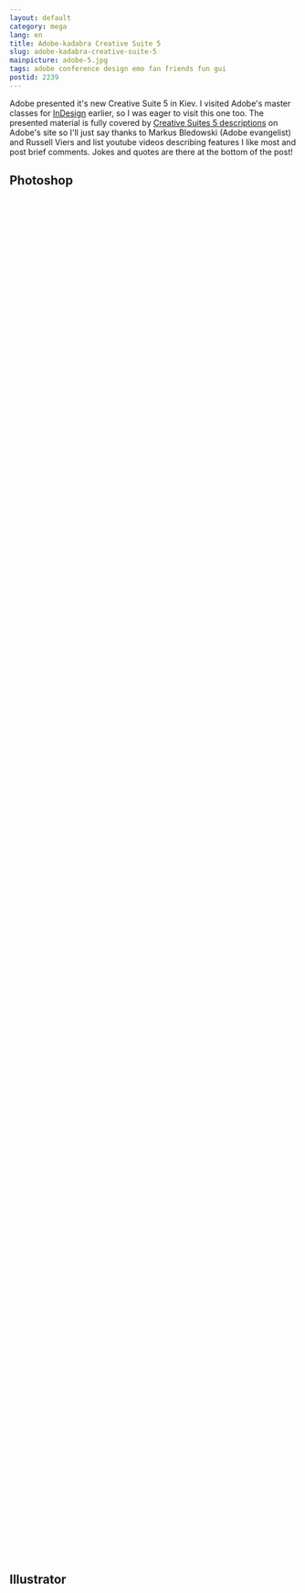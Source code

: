```yaml
---
layout: default
category: mega
lang: en
title: Adobe-kadabra Creative Suite 5
slug: adobe-kadabra-creative-suite-5
mainpicture: adobe-5.jpg
tags: adobe conference design emo fan friends fun gui 
postid: 2239
---
```



Adobe presented it's new Creative Suite 5 in Kiev. I visited Adobe's master classes for <a href="/mega/ru/quark-vs-adobe/"> InDesign</a> earlier, so I was eager to visit this one too. The presented material is fully covered by <a href="http://adobe.com/go/creativesuite">Creative Suites 5 descriptions</a> on Adobe's site so I'll just say thanks to Markus Bledowski (Adobe evangelist) and Russell Viers and list youtube videos describing features I like most and post brief comments. Jokes and quotes are there at the bottom of the post!<!--more-->


## Photoshop

<object width="640" height="385"><param name="movie" value="http://www.youtube.com/v/PTvxlfBW96k&hl=en_US&fs=1&rel=0"></param><param name="allowFullScreen" value="true"></param><param name="allowscriptaccess" value="always"></param><embed src="http://www.youtube.com/v/PTvxlfBW96k&hl=en_US&fs=1&rel=0" type="application/x-shockwave-flash" allowscriptaccess="always" allowfullscreen="true" width="640" height="385"></embed></object>

<object width="640" height="385"><param name="movie" value="http://www.youtube.com/v/oRlnjAC_wXY&hl=en_US&fs=1&rel=0"></param><param name="allowFullScreen" value="true"></param><param name="allowscriptaccess" value="always"></param><embed src="http://www.youtube.com/v/oRlnjAC_wXY&hl=en_US&fs=1&rel=0" type="application/x-shockwave-flash" allowscriptaccess="always" allowfullscreen="true" width="640" height="385"></embed></object>

<object width="640" height="385"><param name="movie" value="http://www.youtube.com/v/MkUizO67dJs&hl=en_US&fs=1&rel=0"></param><param name="allowFullScreen" value="true"></param><param name="allowscriptaccess" value="always"></param><embed src="http://www.youtube.com/v/MkUizO67dJs&hl=en_US&fs=1&rel=0" type="application/x-shockwave-flash" allowscriptaccess="always" allowfullscreen="true" width="640" height="385"></embed></object>

<object width="640" height="385"><param name="movie" value="http://www.youtube.com/v/Nd-0IHJLJ-E&hl=en_US&fs=1&rel=0"></param><param name="allowFullScreen" value="true"></param><param name="allowscriptaccess" value="always"></param><embed src="http://www.youtube.com/v/Nd-0IHJLJ-E&hl=en_US&fs=1&rel=0" type="application/x-shockwave-flash" allowscriptaccess="always" allowfullscreen="true" width="640" height="385"></embed></object>

<object width="640" height="385"><param name="movie" value="http://www.youtube.com/v/TkScqJND1y8&hl=en_US&fs=1&rel=0"></param><param name="allowFullScreen" value="true"></param><param name="allowscriptaccess" value="always"></param><embed src="http://www.youtube.com/v/TkScqJND1y8&hl=en_US&fs=1&rel=0" type="application/x-shockwave-flash" allowscriptaccess="always" allowfullscreen="true" width="640" height="385"></embed></object>

<object width="640" height="385"><param name="movie" value="http://www.youtube.com/v/jozjqrRTAyg&hl=en_US&fs=1&rel=0"></param><param name="allowFullScreen" value="true"></param><param name="allowscriptaccess" value="always"></param><embed src="http://www.youtube.com/v/jozjqrRTAyg&hl=en_US&fs=1&rel=0" type="application/x-shockwave-flash" allowscriptaccess="always" allowfullscreen="true" width="640" height="385"></embed></object>


## Illustrator

<object width="640" height="385"><param name="movie" value="http://www.youtube.com/v/9JhgTBt_u3I&hl=en_US&fs=1&rel=0"></param><param name="allowFullScreen" value="true"></param><param name="allowscriptaccess" value="always"></param><embed src="http://www.youtube.com/v/9JhgTBt_u3I&hl=en_US&fs=1&rel=0" type="application/x-shockwave-flash" allowscriptaccess="always" allowfullscreen="true" width="640" height="385"></embed></object>

<object width="640" height="385"><param name="movie" value="http://www.youtube.com/v/UJF3M5aXXWg&hl=en_US&fs=1&rel=0"></param><param name="allowFullScreen" value="true"></param><param name="allowscriptaccess" value="always"></param><embed src="http://www.youtube.com/v/UJF3M5aXXWg&hl=en_US&fs=1&rel=0" type="application/x-shockwave-flash" allowscriptaccess="always" allowfullscreen="true" width="640" height="385"></embed></object>

<object width="640" height="385"><param name="movie" value="http://www.youtube.com/v/FW3J8yFttO4&hl=en_US&fs=1&rel=0"></param><param name="allowFullScreen" value="true"></param><param name="allowscriptaccess" value="always"></param><embed src="http://www.youtube.com/v/FW3J8yFttO4&hl=en_US&fs=1&rel=0" type="application/x-shockwave-flash" allowscriptaccess="always" allowfullscreen="true" width="640" height="385"></embed></object>

<object width="640" height="385"><param name="movie" value="http://www.youtube.com/v/VqbmKPVdoyY&hl=en_US&fs=1&rel=0"></param><param name="allowFullScreen" value="true"></param><param name="allowscriptaccess" value="always"></param><embed src="http://www.youtube.com/v/VqbmKPVdoyY&hl=en_US&fs=1&rel=0" type="application/x-shockwave-flash" allowscriptaccess="always" allowfullscreen="true" width="640" height="385"></embed></object>


## InDesign

<object width="640" height="385"><param name="movie" value="http://www.youtube.com/v/O20Gu14x54s&hl=en_US&fs=1&rel=0"></param><param name="allowFullScreen" value="true"></param><param name="allowscriptaccess" value="always"></param><embed src="http://www.youtube.com/v/O20Gu14x54s&hl=en_US&fs=1&rel=0" type="application/x-shockwave-flash" allowscriptaccess="always" allowfullscreen="true" width="640" height="385"></embed></object>

<object width="640" height="385"><param name="movie" value="http://www.youtube.com/v/XUgQuTPI3TM&hl=en_US&fs=1&rel=0"></param><param name="allowFullScreen" value="true"></param><param name="allowscriptaccess" value="always"></param><embed src="http://www.youtube.com/v/XUgQuTPI3TM&hl=en_US&fs=1&rel=0" type="application/x-shockwave-flash" allowscriptaccess="always" allowfullscreen="true" width="640" height="385"></embed></object>

<object width="640" height="385"><param name="movie" value="http://www.youtube.com/v/_Ez0xR1OwUQ&hl=en_US&fs=1&rel=0"></param><param name="allowFullScreen" value="true"></param><param name="allowscriptaccess" value="always"></param><embed src="http://www.youtube.com/v/_Ez0xR1OwUQ&hl=en_US&fs=1&rel=0" type="application/x-shockwave-flash" allowscriptaccess="always" allowfullscreen="true" width="640" height="385"></embed></object>


## Post Production applications

I am not post production professional but thanks to Markus I was quite interested. First it was demonstrated to us how Adobe soft helped with Avatar. Then Markus has shown us how Adobe Premier Pro associates monologues from script with video using voice recognition (first useful use of technology, isn't it?). After that he transcoded that video to DVD and Flash using Encore.

The final part was recreating a bit of famous Samsung 3D TV commercial using After Effects.

<object width="640" height="385"><param name="movie" value="http://www.youtube.com/v/H6mVWNLqtoA&hl=en_US&fs=1&rel=0"></param><param name="allowFullScreen" value="true"></param><param name="allowscriptaccess" value="always"></param><embed src="http://www.youtube.com/v/H6mVWNLqtoA&hl=en_US&fs=1&rel=0" type="application/x-shockwave-flash" allowscriptaccess="always" allowfullscreen="true" width="640" height="385"></embed></object>


{% figureinfo Markus made something rough but similar to the effects shown %}



All post production applications use the same cache on HDD so the data is updated automatically with every change if you work with the same file.


## Interactive

Adobe goes on separating developers and coders in Flash more and more. Now there is Flash Catalyst so designers could design their interfaces without writing a line of code. And there is InDesign with new features for interactive medias that help to create interactive version of print magazine made in InDesign in just, dunno, and hour or two!

<object width="640" height="385"><param name="movie" value="http://www.youtube.com/v/y2013Cd4gZI&hl=en_US&fs=1&rel=0"></param><param name="allowFullScreen" value="true"></param><param name="allowscriptaccess" value="always"></param><embed src="http://www.youtube.com/v/y2013Cd4gZI&hl=en_US&fs=1&rel=0" type="application/x-shockwave-flash" allowscriptaccess="always" allowfullscreen="true" width="640" height="385"></embed></object>

Now I see why Adobe was so angry with Apple's deny to support flash and flash-generated applications on iPad. By the way, the generated swf is very intelligent — it stores all linked files in separate folder not in the swf file.

<object width="640" height="385"><param name="movie" value="http://www.youtube.com/v/T0D4avXwMmM&hl=en_US&fs=1&rel=0"></param><param name="allowFullScreen" value="true"></param><param name="allowscriptaccess" value="always"></param><embed src="http://www.youtube.com/v/T0D4avXwMmM&hl=en_US&fs=1&rel=0" type="application/x-shockwave-flash" allowscriptaccess="always" allowfullscreen="true" width="640" height="385"></embed></object>


{% figureinfo <a href="http://www.wired.com/">Wired</a> uses Adobe Creative Suite to become more interactive. Though no way to use it on iPad %}



Dreamweaver was nothing interesting to me.


## Interesting Facts

You can import 3d file to Photoshop, save it as psd and use it in other Adobe Applications as 3d model. It's called Live Photoshop 3D.

Mini Bridge in all CS5 applications looks like enhanced open dialog. I think I'll use it.

Adobe goes online more and more offering paid services. In InDesign CS5 you can publish your project right to acrobat.com and send link to it to everyone involved. They can leave comments viewing your work right there and you'll get them right into InDesign GUI. Sounds like… fun?

Now you can name and change positions of art boards in Illustrator.

CS5 applications' GUI and UX is more uniform now but there are flex-like GUI elements here or there especially in the "online" parts of interface.



{% figure /o_O/adobe-kadabra-creative-suite-5/adobe-splashes.jpg %}



Icons and splash screens have changed a lot and became more crazy (it's not so hard to be more crazy then rectangle with a gradient, right?). Shawn Cheris told about the changes in two parts: <a href="https://xd.adobe.com/#/featured/article/536/">one</a> and <a href="https://xd.adobe.com/#/featured/article/543">two</a>.


## Jokes and Quotes



## Russell Viers

— What’s your name? 
— Volodymyr. 
— Wha… Lah… Can I call you Bill? 

I prompted adobe to place ad in dialogs with progress bars. That way they could earn money to make soft free for us.


## Markus Bledowski

We don’t have problems — we have challenges!

Don’t ask if it’s possible. Ask how it’s possible.

Client comes and says he wants to recolor car in the video. Which color? He doesn't know. Surprise me! Okay, that means pink. Then he asks the same color but different tone. That means green.


## Roman Menyakin

While doing some complex task. 
Roman: Adobe-kadabra! 
Russel: Pow!


## ✖✖✖

I'm quite sure my post doesn't cover everything told on the master classes and presentation but Adobe doesn't film or record in anyway its events and there no wifi so I could spam <a href="http://twitter.com/genn_org/">twitter</a> with my emotions. Anyway, everything was quite interesting! And pen with notebook with Adobe's logos are now living in my bag and magnet with <i>I ♥ Adobe</i> on it is laying sad — I don't actually like them. So if anyone wants to have such stylish magnet on his or her fridge — just tell me.



{% figure /o_O/adobe-kadabra-creative-suite-5/adobe-magnett.jpg~I couldn't make my IXUS picture it right, sorry. Here it is — the blurred magnet ;) %}



At last and not connected to the post topic I want to greet my friend Yura (<a href="http://cssing.org.ua/">akella</a>). He's 14 or 35 or something like that today!